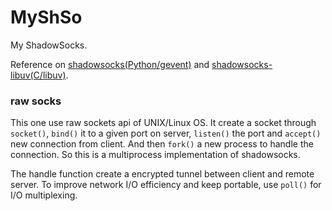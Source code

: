 MyShSo
======

My ShadowSocks. 

Reference on [shadowsocks(Python/gevent)](https://github.com/clowwindy/shadowsocks) and [shadowsocks-libuv(C/libuv)](https://github.com/dndx/shadowsocks-libuv).

### raw socks

This one use raw sockets api of UNIX/Linux OS.
It create a socket through `socket()`, `bind()` it to a given port on server, `listen()` the port and `accept()` new connection from client.
And then `fork()` a new process to handle the connection.
So this is a multiprocess implementation of shadowsocks.

The handle function create a encrypted tunnel between client and remote server.
To improve network I/O efficiency and keep portable, use `poll()` for I/O multiplexing.
